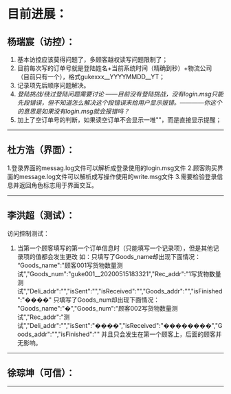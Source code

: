 目前进展：
=
杨瑞宸（访控）：
-
  1. 基本访控应该莫得问题了，多顾客越权读写问题限制了；
  2. 目前每次写的订单号就是登陆姓名+当前系统时间（精确到秒）+物流公司（目前只有一个），格式gukexxx__YYYYMMDD__YT；
  3. 记录项先后顺序问题解决。
  4. *登陆挑战/绕过登陆问题需要讨论 ——目前没有登陆挑战，没有login.msg只能先段错误，但不知道怎么解决这个段错误来给用户显示报错。————你这个的意思是如果没有login.msg就会报错吗？*
  5. 加上了空订单号的判断，如果读空订单不会显示一堆""，而是直接显示提醒；
  
----------------------------------------------------
杜方浩（界面）：
-
  1.登录界面的messag.log文件可以解析成登录使用的login.msg文件
  2.顾客购买界面的message.log文件可以解析成写操作使用的write.msg文件
  3.需要检验登录信息并返回角色标志用于界面交互。

------------------------------------------------------------
李洪超（测试）：
-
访问控制测试：
  1. 当第一个顾客填写的第一个订单信息时（只能填写一个记录项），但是其他记录项的值都会发生更改
  如：只填写了Goods_name却出现下面情况：
“Goods_name":"顾客001写货物数量测试","Goods_num":"guke001__20200515183321","Rec_addr":"1写货物数量测试","Deli_addr":"","isSent":"","isReceived":"","Goods_addr":"","isFinished":"����"
只填写了Goods_num却出现下面情况：
"Goods_name":"�","Goods_num":"顾客002写货物数量测试","Rec_addr":"测试","Deli_addr":"","isSent":"����","isReceived":"��������","Goods_addr":"","isFinished":""
  并且只会发生在第一个顾客上，后面的顾客并无影响。

----------------------------------------------------------------
徐琮坤（可信）：
-



-----------------------------------------------------------------
